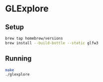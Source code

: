 # GLExplore

## Setup

```sh
brew tap homebrew/versions
brew install --build-bottle --static glfw3
```

## Running
```sh
make
./glexplore
```

